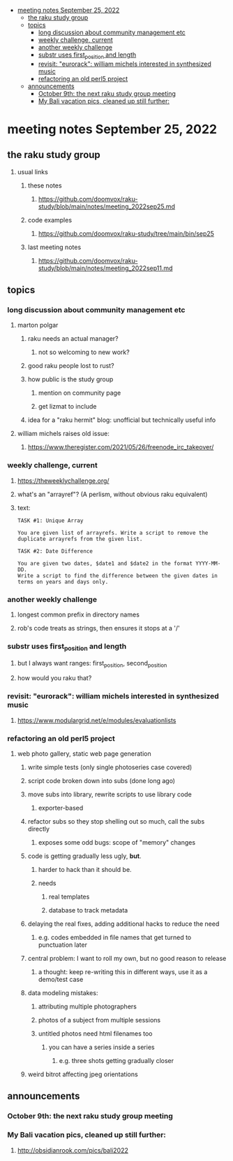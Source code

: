 - [meeting notes September 25, 2022](#org79f49ea)
  - [the raku study group](#org9c0938f)
  - [topics](#org78b0c68)
    - [long discussion about community management etc](#org4fc71e8)
    - [weekly challenge, current](#org2484ec4)
    - [another weekly challenge](#org660568d)
    - [substr uses first<sub>position</sub> and length](#orge49f43b)
    - [revisit: "eurorack": william michels interested in synthesized music](#org96ca82a)
    - [refactoring an old perl5 project](#org37bd1d8)
  - [announcements](#orgdaf8aa0)
    - [October 9th: the next raku study group meeting](#orgbf17acc)
    - [My Bali vacation pics, cleaned up still further:](#orgb08be55)


<a id="org79f49ea"></a>

# meeting notes September 25, 2022


<a id="org9c0938f"></a>

## the raku study group

1.  usual links

    1.  these notes
    
        1.  <https://github.com/doomvox/raku-study/blob/main/notes/meeting_2022sep25.md>
    
    2.  code examples
    
        1.  <https://github.com/doomvox/raku-study/tree/main/bin/sep25>
    
    3.  last meeting notes
    
        1.  <https://github.com/doomvox/raku-study/blob/main/notes/meeting_2022sep11.md>


<a id="org78b0c68"></a>

## topics


<a id="org4fc71e8"></a>

### long discussion about community management etc

1.  marton polgar

    1.  raku needs an actual manager?
    
        1.  not so welcoming to new work?
    
    2.  good raku people lost to rust?
    
    3.  how public is the study group
    
        1.  mention on community page
        
        2.  get lizmat to include
    
    4.  idea for a "raku hermit" blog: unofficial but technically useful info

2.  william michels raises old issue:

    1.  <https://www.theregister.com/2021/05/26/freenode_irc_takeover/>


<a id="org2484ec4"></a>

### weekly challenge, current

1.  <https://theweeklychallenge.org/>

2.  what's an "arrayref"? (A perlism, without obvious raku equivalent)

3.  text:

    ```text
    TASK #1: Unique Array
    
    You are given list of arrayrefs. Write a script to remove the duplicate arrayrefs from the given list.
    
    TASK #2: Date Difference
    
    You are given two dates, $date1 and $date2 in the format YYYY-MM-DD. 
    Write a script to find the difference between the given dates in terms on years and days only.
    ```


<a id="org660568d"></a>

### another weekly challenge

1.  longest common prefix in directory names

2.  rob's code treats as strings, then ensures it stops at a '/'


<a id="orge49f43b"></a>

### substr uses first<sub>position</sub> and length

1.  but I always want ranges: first<sub>position</sub>, second<sub>position</sub>

2.  how would you raku that?


<a id="org96ca82a"></a>

### revisit: "eurorack": william michels interested in synthesized music

1.  <https://www.modulargrid.net/e/modules/evaluationlists>


<a id="org37bd1d8"></a>

### refactoring an old perl5 project

1.  web photo gallery, static web page generation

    1.  write simple tests (only single photoseries case covered)
    
    2.  script code broken down into subs (done long ago)
    
    3.  move subs into library, rewrite scripts to use library code
    
        1.  exporter-based
    
    4.  refactor subs so they stop shelling out so much, call the subs directly
    
        1.  exposes some odd bugs: scope of "memory" changes
    
    5.  code is getting gradually less ugly, **but**.
    
        1.  harder to hack than it should be.
        
        2.  needs
        
            1.  real templates
            
            2.  database to track metadata
    
    6.  delaying the real fixes, adding additional hacks to reduce the need
    
        1.  e.g. codes embedded in file names that get turned to punctuation later
    
    7.  central problem: I want to roll my own, but no good reason to release
    
        1.  a thought: keep re-writing this in different ways, use it as a demo/test case
    
    8.  data modeling mistakes:
    
        1.  attributing multiple photographers
        
        2.  photos of a subject from multiple sessions
        
        3.  untitled photos need html filenames too
        
            1.  you can have a series inside a series
            
                1.  e.g. three shots getting gradually closer
    
    9.  weird bitrot affecting jpeg orientations


<a id="orgdaf8aa0"></a>

## announcements


<a id="orgbf17acc"></a>

### October 9th: the next raku study group meeting


<a id="orgb08be55"></a>

### My Bali vacation pics, cleaned up still further:

1.  <http://obsidianrook.com/pics/bali2022>
